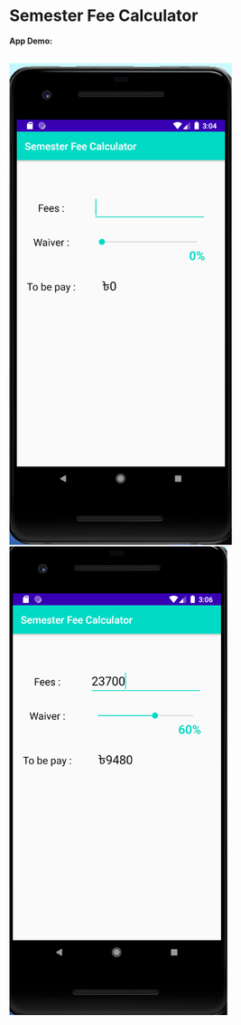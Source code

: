 # Semester Fee Calculator

**App Demo:**<br><br>

![demo app](/images/Capture1.PNG)&nbsp;&nbsp;&nbsp;&nbsp;&nbsp;&nbsp;&nbsp;&nbsp;&nbsp;&nbsp;&nbsp;&nbsp;
![](/images/cap.PNG)
